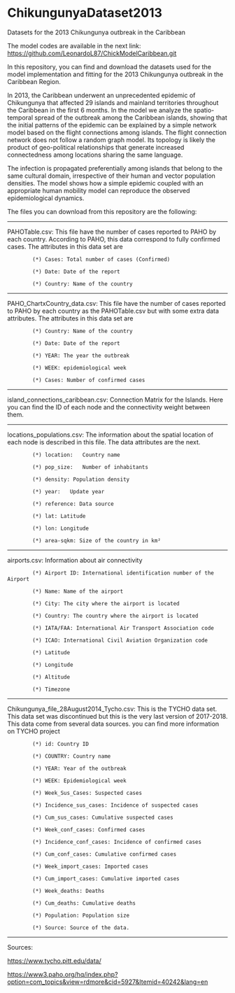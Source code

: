 # ChikungunyaDataset2013
Datasets for the  2013 Chikungunya outbreak in the Caribbean

The model codes are available in the next link:
https://github.com/LeonardoL87/ChickModelCaribbean.git

In this repository, you can find and download the datasets used for the model implementation and fitting for the 2013 Chikungunya outbreak in the Caribbean Region.

In 2013, the Caribbean underwent an unprecedented epidemic of Chikungunya that affected 29 islands and mainland territories throughout the Caribbean in the first 6 months. In the model we analyze the spatio-temporal spread of the outbreak among the Caribbean islands, showing that the initial patterns of the epidemic can be explained by a simple network model based on the flight connections among islands. The flight connection network does not follow a random graph model. Its topology is likely the product of geo-political relationships that generate increased connectedness among locations sharing the same language. 

The infection is propagated preferentially among islands that belong to the same cultural domain, irrespective of their human and vector population densities. The model shows how a simple epidemic coupled with an appropriate human mobility model can reproduce the observed epidemiological dynamics. 

The files you can download from this repository are the following:

_________________________________________________________________________________________________________________________________________________________


PAHOTable.csv: This file have the number of cases reported to PAHO by each country. According to PAHO, this data correspond to fully confirmed cases. The attributes in this data set are

            (*) Cases: Total number of cases (Confirmed)
            
            (*) Date: Date of the report
            
            (*) Country: Name of the country 
            
_________________________________________________________________________________________________________________________________________________________


PAHO_ChartxCountry_data.csv: This file have the number of cases reported to PAHO by each country as the PAHOTable.csv but with some extra data attributes. The attributes in this data set are

            (*) Country: Name of the country  
            
            (*) Date: Date of the report	
            
            (*) YEAR: The year the outbreak	
            
            (*) WEEK: epidemiological week
            
            (*) Cases: Number of confirmed cases
            

_________________________________________________________________________________________________________________________________________________________

island_connections_caribbean.csv: Connection Matrix for the Islands. Here you can find the ID of each node and the connectivity weight between them.

_________________________________________________________________________________________________________________________________________________________

locations_populations.csv: The information about the spatial location of each node is described in this file. The data attributes are the next.

            (*) location:	Country name
            
            (*) pop_size:	Number of inhabitants
            
            (*) density: Population density 	
            
            (*) year:	Update year
            
            (*) reference: Data source
            
            (*) lat: Latitude
            
            (*) lon: Longitude	
            
            (*) area-sqkm: Size of the country in km²
            

_________________________________________________________________________________________________________________________________________________________

airports.csv: Information about air connectivity

            (*) Airport ID: International identification number of the Airport
            
            (*) Name: Name of the airport	
            
            (*) City: The city where the airport is located	
            
            (*) Country: The country where the airport is located	
            
            (*) IATA/FAA: International Air Transport Association code	
            
            (*) ICAO: International Civil Aviation Organization code 	
            
            (*) Latitude	
            
            (*) Longitude	
            
            (*) Altitude	
            
            (*) Timezone	

_________________________________________________________________________________________________________________________________________________________

Chikungunya_file_28August2014_Tycho.csv: This is the TYCHO data set. This data set was discontinued but this is the very last version of 2017-2018. This data come from several data sources. you can find more information on TYCHO project

            (*) id: Country ID	
            
            (*) COUNTRY: Country name	
            
            (*) YEAR: Year of the outbreak	
            
            (*) WEEK: Epidemiological week	
            
            (*) Week_Sus_Cases: Suspected cases	
            
            (*) Incidence_sus_cases: Incidence of suspected cases	
            
            (*) Cum_sus_cases: Cumulative suspected cases	
            
            (*) Week_conf_cases: Confirmed cases
            
            (*) Incidence_conf_cases: Incidence of confirmed cases
            
            (*) Cum_conf_cases: Cumulative confirmed cases	
            
            (*) Week_import_cases: Imported cases	
            
            (*) Cum_import_cases: Cumulative imported cases	
            
            (*) Week_deaths: Deaths	
            
            (*) Cum_deaths: Cumulative deaths	
            
            (*) Population: Population size	
            
            (*) Source: Source of the data.


_________________________________________________________________________________________________________________________________________________________

Sources:


https://www.tycho.pitt.edu/data/


https://www3.paho.org/hq/index.php?option=com_topics&view=rdmore&cid=5927&Itemid=40242&lang=en



